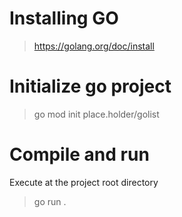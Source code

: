 # Installing GO
> https://golang.org/doc/install

# Initialize go project
> go mod init place.holder/golist

# Compile and run
Execute at the project root directory
> go run .
